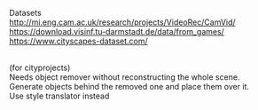 Datasets <br/>
http://mi.eng.cam.ac.uk/research/projects/VideoRec/CamVid/ <br/>
https://download.visinf.tu-darmstadt.de/data/from_games/ <br/>
https://www.cityscapes-dataset.com/ <br/><br/>

(for cityprojects)<br/>
Needs object remover without reconstructing the whole scene.<br/>
Generate objects behind the removed one and place them over it.<br/>
Use style translator instead<br/>
